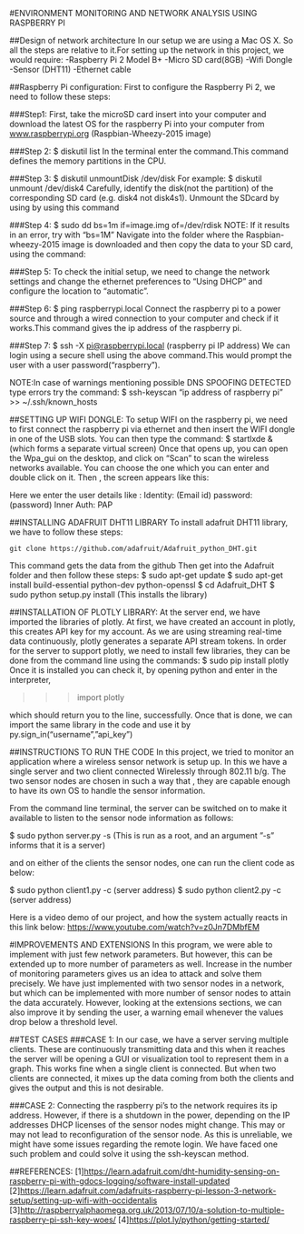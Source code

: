 #ENVIRONMENT MONITORING AND NETWORK ANALYSIS USING RASPBERRY PI 

##Design of network architecture
In our setup we are using a Mac OS X. So all the steps are relative to it.For setting up the network in this project, we would require:
-Raspberry Pi 2 Model B+
-Micro SD card(8GB) 
-Wifi Dongle
-Sensor (DHT11)
-Ethernet cable

##Raspberry Pi configuration:
First to configure the Raspberry Pi 2, we need to follow these steps:

###Step1:
First, take the microSD card insert into your computer and download the latest OS for the raspberry Pi into your computer from  www.raspberrypi.org (Raspbian-Wheezy-2015 image)

###Step 2:
	$ diskutil list
In the terminal enter the command.This command defines the memory partitions in the CPU.

###Step 3:
	$ diskutil unmountDisk /dev/disk<disk no from diskutil list>
	For example: $ diskutil unmount /dev/disk4 
Carefully, identify the disk(not the partition) of the corresponding SD card (e.g. disk4 not disk4s1). Unmount the SDcard by using by using this command
	
###Step 4:
	$ sudo dd bs=1m if=image.img of=/dev/rdisk<disk no from diskutil>
	NOTE: If it results in an error,  try with “bs=1M”
Navigate into the folder where the Raspbian-wheezy-2015 image is downloaded and then copy the data to your SD card, using the command:
	
###Step 5:
To check the initial setup, we need to change the network settings and change the ethernet preferences to “Using DHCP” and configure the location to “automatic”.

###Step 6:
	$ ping raspberrypi.local
Connect the raspberry pi to a power  source and through a wired connection to your computer and check if it works.This command gives the ip address of the raspberry pi.

###Step 7:
	$ ssh -X pi@raspberrypi.local (raspberry pi IP address)
We can login using a secure shell using the above command.This would prompt the user with a user password(“raspberry”).

NOTE:In case of warnings mentioning possible DNS SPOOFING DETECTED type errors
try the command:
	$ ssh-keyscan “ip address of raspberry pi” >> ~/.ssh/known_hosts

##SETTING UP WIFI DONGLE:
	To setup WIFI on the raspberry pi, we need to first connect the raspberry pi via ethernet and then insert the WIFI dongle in one of the USB slots. 
	You can then type the command:
$ startlxde & (which forms a separate virtual screen)
	Once that opens up, you can open the Wpa_gui on the desktop, and click on “Scan”  to scan the wireless networks available. You can choose the one which you can enter and double click on it. 
Then  , the screen appears like this:

Here we enter the user details like :
Identity: (Email id)
password: (password)
Inner Auth: PAP


##INSTALLING ADAFRUIT DHT11 LIBRARY
	To install adafruit DHT11 library, we have to follow these steps:

 	git clone https://github.com/adafruit/Adafruit_python_DHT.git
This command gets the data from the github 
Then get into the Adafruit folder  and then follow these steps:
	$ sudo apt-get update
	$ sudo apt-get install build-essential python-dev python-openssl
	$ cd Adafruit_DHT
	$ sudo python setup.py install (This installs the library)


##INSTALLATION OF PLOTLY LIBRARY:
	At the server end, we have imported the libraries of plotly. At first, we have created an account in plotly, this creates API key for my account. As we are using streaming real-time data continuously, plotly generates a separate API stream tokens.
	In order for the server to support plotly, we need to install few libraries, they can be done from the command line using the commands:
	$ sudo pip install plotly
Once it is installed you can check it, by opening python and enter in the interpreter,
   
   >>> import plotly
   >>>

which should return you to the line, successfully. 
Once that is done, we can import the same library in the code and use it by 
py.sign_in(“username”,”api_key”)

##INSTRUCTIONS TO RUN THE CODE
	In this project, we tried to monitor an application where a wireless sensor network is setup up. In this we have a single server and two client connected Wirelessly through 802.11 b/g.
The two sensor nodes are chosen in such a way that , they are capable enough to have its own OS to handle the sensor information.  

From the command line terminal, the server can be switched on to make it available to listen to the sensor node information as follows: 

$ sudo python server.py -s 
(This is run as a root, and an argument ”-s” informs that it is a server)

and on either of the clients the sensor nodes, one can run the client code as below:

$ sudo python client1.py -c (server address) 
$ sudo python client2.py -c (server address)

Here is a video demo of our project, and how the system actually reacts in this link below:
    https://www.youtube.com/watch?v=z0Jn7DMbfEM

#IMPROVEMENTS AND EXTENSIONS
In this program, we were able to implement with just few network parameters. But however, this can be extended up to more number of parameters as well. Increase in the number of monitoring parameters gives us an idea to attack and solve them precisely. 
We have just implemented with two sensor nodes in a network, but which can be implemented with more number of sensor nodes to attain the data accurately. 
However, looking at the extensions sections, we can also improve it by sending the user, a warning email whenever the values drop below a threshold level. 


##TEST CASES
###CASE 1:
In our case, we have a server serving multiple clients. These are continuously transmitting data and this when it reaches the server will be opening a GUI or visualization tool to represent them in a graph. This works fine when a single client is connected. But when two clients are connected, it mixes up the data coming from both the clients and gives the output and this is not desirable. 

###CASE 2:
Connecting the raspberry pi’s to the network requires its ip address. However, if there is a shutdown in the power, depending on the IP addresses DHCP licenses of the sensor nodes might change. This may or may not lead to reconfiguration of the sensor node. As this is unreliable, we might have some issues regarding the remote login. We have faced one such problem and could solve it using the ssh-keyscan method.

##REFERENCES:
[1]https://learn.adafruit.com/dht-humidity-sensing-on-raspberry-pi-with-gdocs-logging/software-install-updated
[2]https://learn.adafruit.com/adafruits-raspberry-pi-lesson-3-network-setup/setting-up-wifi-with-occidentalis
[3]http://raspberryalphaomega.org.uk/2013/07/10/a-solution-to-multiple-raspberry-pi-ssh-key-woes/
[4]https://plot.ly/python/getting-started/

